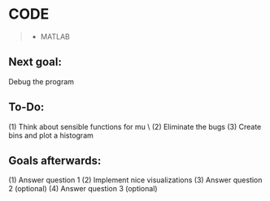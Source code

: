 # CODE

> * MATLAB

## Next goal:
Debug the program

## To-Do:
(1) Think about sensible functions for mu \\
(2) Eliminate the bugs
(3) Create bins and plot a histogram

## Goals afterwards:
(1) Answer question 1
(2) Implement nice visualizations
(3) Answer question 2 (optional)
(4) Answer question 3 (optional)

